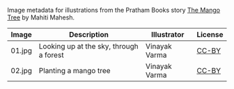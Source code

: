 Image metadata for illustrations from the Pratham Books story [The Mango Tree](https://storyweaver.org.in/stories/5236-the-mango-tree) by Mahiti Mahesh.

Image | Description | Illustrator | License
----- | ----------- | ----------- | -------
01.jpg | Looking up at the sky, through a forest | Vinayak Varma | [CC-BY](https://creativecommons.org/licenses/by/4.0/)
02.jpg | Planting a mango tree | Vinayak Varma | [CC-BY](https://creativecommons.org/licenses/by/4.0/)
